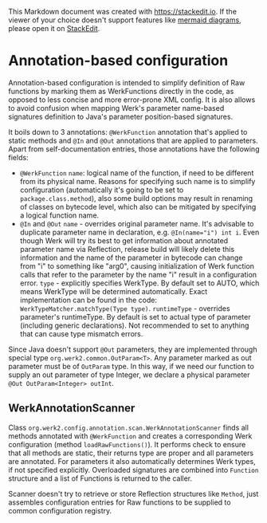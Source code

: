 This Markdown document was created with https://stackedit.io. If the viewer of your choice doesn't support features like [mermaid diagrams](https://mermaid-js.github.io/mermaid/#/), please open it on [StackEdit](https://stackedit.io).
# Annotation-based configuration
Annotation-based configuration is intended to simplify definition of Raw functions by marking them as WerkFunctions directly in the code, as opposed to less concise and more error-prone XML config. It is also allows to avoid confusion when mapping Werk's parameter name-based signatures definition to Java's parameter position-based signatures.

It boils down to 3 annotations: `@WerkFunction` annotation that's applied to static methods and  `@In` and `@Out` annotations that are applied to parameters.
Apart from self-documentation entries, those annotations have the following fields:
- `@WerkFunction`
`name`: logical name of the function, if need to be different from its physical name.
Reasons for specifying such name is to simplify configuration (automatically it's going to be set to `package.class.method`), also some build options may result in renaming of classes on bytecode level, which also can be mitigated by specifying a logical function name.
- `@In` and `@Out`
`name` - overrides original parameter name. It's advisable to duplicate parameter name in declaration, e.g. `@In(name="i") int i`. Even though Werk will try its best to get information about annotated parameter name via Reflection, release build will likely delete this information and the name of the parameter in bytecode can change from "i" to something like "arg0", causing initialization of Werk function calls that refer to the parameter by the name "i" result in a configuration error.
`type` - explicitly specifies WerkType. By default set to AUTO, which means WerkType will be determined automatically.
Exact implementation can be found in the code: `WerkTypeMatcher.matchType(Type type)`.
 `runtimeType` - overrides parameter's runtimeType. By default is set to actual type of parameter (including generic declarations). Not recommended to set to anything that can cause type mismatch errors.

Since Java doesn't support `@Out` parameters, they are implemented through special type `org.werk2.common.OutParam<T>`. Any parameter marked as out parameter must be of `OutParam` type. In this way, if we need our function to supply an out parameter of type Integer, we declare a physical parameter `@Out OutParam<Integer> outInt`.

## WerkAnnotationScanner
Class `org.werk2.config.annotation.scan.WerkAnnotationScanner` finds all methods annotated with `@WerkFunction` and creates a corresponding Werk configuration (method `loadRawFunctions()`).
It performs check to ensure that all methods are static, their returns type are proper and all parameters are annotated. For parameters it also automatically determines Werk types, if not specified explicitly. Overloaded signatures are combined into `Function` structure and a list of Functions is returned to the caller.

Scanner doesn't try to retrieve or store Reflection structures like `Method`, just assembles configuration entries for Raw functions to be supplied to common configuration registry.
